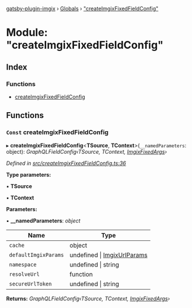 [gatsby-plugin-imgix](../README.md) › [Globals](../globals.md) › ["createImgixFixedFieldConfig"](_createimgixfixedfieldconfig_.md)

# Module: "createImgixFixedFieldConfig"

## Index

### Functions

* [createImgixFixedFieldConfig](_createimgixfixedfieldconfig_.md#const-createimgixfixedfieldconfig)

## Functions

### `Const` createImgixFixedFieldConfig

▸ **createImgixFixedFieldConfig**<**TSource**, **TContext**>(`__namedParameters`: object): *GraphQLFieldConfig‹TSource, TContext, [ImgixFixedArgs](../interfaces/_types_.imgixfixedargs.md)›*

*Defined in [src/createImgixFixedFieldConfig.ts:36](https://github.com/WalltoWall/gatsby-plugin-imgix/blob/e91e6e9/src/createImgixFixedFieldConfig.ts#L36)*

**Type parameters:**

▪ **TSource**

▪ **TContext**

**Parameters:**

▪ **__namedParameters**: *object*

Name | Type |
------ | ------ |
`cache` | object |
`defaultImgixParams` | undefined &#124; [ImgixUrlParams](../interfaces/_types_.imgixurlparams.md) |
`namespace` | undefined &#124; string |
`resolveUrl` | function |
`secureUrlToken` | undefined &#124; string |

**Returns:** *GraphQLFieldConfig‹TSource, TContext, [ImgixFixedArgs](../interfaces/_types_.imgixfixedargs.md)›*
